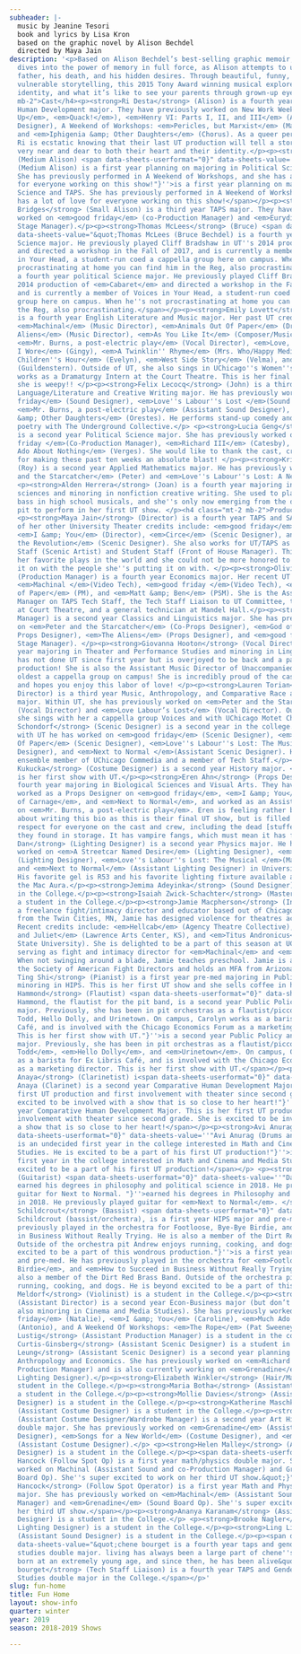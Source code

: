 ```yaml
---
subheader: |-
  music by Jeanine Tesori
  book and lyrics by Lisa Kron
  based on the graphic novel by Alison Bechdel
  directed by Maya Jain
description: '<p>Based on Alison Bechdel’s best-selling graphic memoir, <em>Fun Home</em>
  dives into the power of memory in full force, as Alison attempts to understand her
  father, his death, and his hidden desires. Through beautiful, funny, and wholly
  vulnerable storytelling, this 2015 Tony Award winning musical explores sexuality,
  identity, and what it’s like to see your parents through grown-up eyes.</p><h4 class="mt-2
  mb-2">Cast</h4><p><strong>Ri Desta</strong> (Alison) is a fourth year Comparative
  Human Development major. They have previously worked on New Work Week 2018 (<em>Going
  Up</em>, <em>Quack!</em>), <em>Henry VI: Parts I, II, and III</em> (Assistant Light
  Designer), A Weekend of Workshops: <em>Pericles, but Marxist</em> (Marina and others),
  and <em>Iphigenia &amp; Other Daughters</em> (Chorus). As a queer person themselves,
  Ri is ecstatic knowing that their last UT production will tell a story that is so
  very near and dear to both their heart and their identity.</p><p><strong>Lara Sachdeva</strong>
  (Medium Alison) <span data-sheets-userformat="0}" data-sheets-value=''"Lara Sachdeva
  (Medium Alison) is a first year planning on majoring in Political Science and TAPS.
  She has previously performed in A Weekend of Workshops, and she has a lot of love
  for everyone working on this show!"}''>is a first year planning on majoring in Political
  Science and TAPS. She has previously performed in A Weekend of Workshops, and she
  has a lot of love for everyone working on this show!</span></p><p><strong>Molly
  Bridges</strong> (Small Alison) is a third year TAPS major. They have previously
  worked on <em>good friday</em> (co-Production Manager) and <em>Eurydice</em> (Assistant
  Stage Manager).</p><p><strong>Thomas McLees</strong> (Bruce) <span data-sheets-userformat="0}"
  data-sheets-value="&quot;Thomas McLees (Bruce Bechdel) is a fourth year political
  Science major. He previously played Cliff Bradshaw in UT''s 2014 production of Cabaret
  and directed a workshop in the Fall of 2017, and is currently a member of Voices
  in Your Head, a student-run coed a cappella group here on campus. When he''s not
  procrastinating at home you can find him in the Reg, also procrastinating.&quot;}">is
  a fourth year political Science major. He previously played Cliff Bradshaw in UT''s
  2014 production of <em>Cabaret</em> and directed a workshop in the Fall of 2017,
  and is currently a member of Voices in Your Head, a student-run coed a cappella
  group here on campus. When he''s not procrastinating at home you can find him in
  the Reg, also procrastinating.</span></p><p><strong>Emily Lovett</strong> (Helen)
  is a fourth year English Literature and Music major. Her past UT credits include
  <em>Machinal</em> (Music Director), <em>Animals Out Of Paper</em> (Dramaturg), <em>The
  Aliens</em> (Music Director), <em>As You Like It</em> (Composer/Music Director),
  <em>Mr. Burns, a post-electric play</em> (Vocal Director), <em>Love, Loss, and What
  I Wore</em> (Gingy), <em>A Twinklin'' Rhyme</em> (Mrs. Who/Happy Medium), <em>The
  Children''s Hour</em> (Evelyn), <em>West Side Story</em> (Velma), and <em>Hamlet</em>
  (Guildenstern). Outside of UT, she also sings in UChicago''s Women''s Ensemble and
  works as a Dramaturgy Intern at the Court Theatre. This is her final UT show and
  she is weepy!! </p><p><strong>Felix Lecocq</strong> (John) is a third year English
  Language/Literature and Creative Writing major. He has previously worked on <em>good
  friday</em> (Sound Designer), <em>Love''s Labour''s Lost </em>(Sound Designer),
  <em>Mr. Burns, a post-electric play</em> (Assistant Sound Designer), and <em>Iphigenia
  &amp; Other Daughters</em> (Orestes). He performs stand-up comedy and spoken word
  poetry with The Underground Collective.</p> <p><strong>Lucia Geng</strong> (Christian)
  is a second year Political Science major. She has previously worked on <em>good
  friday </em>(Co-Production Manager), <em>Richard III</em> (Catesby), and <em>Much
  Ado About Nothing</em> (Verges). She would like to thank the cast, crew, and band
  for making these past ten weeks an absolute blast! </p><p><strong>Krishna Kumar</strong>
  (Roy) is a second year Applied Mathematics major. He has previously worked on <em>Peter
  and the Starcatcher</em> (Peter) and <em>Love''s Labour''s Lost: A New Musical </em>(Boyet).</p>
  <p><strong>Alden Herrera</strong> (Joan) is a fourth year majoring in biological
  sciences and minoring in nonfiction creative writing. She used to play upright double
  bass in high school musicals, and she''s only now emerging from the depths of the
  pit to perform in her first UT show. </p><h4 class="mt-2 mb-2">Production Staff</h4>
  <p><strong>Maya Jain</strong> (Director) is a fourth year TAPS and SALC major. Some
  of her other University Theater credits include: <em>good friday</em> (Sophia),
  <em>I &amp; You</em> (Director), <em>Circe</em> (Scenic Designer), and <em>After
  the Revolution</em> (Scenic Designer). She also works for UT/TAPS as part of Tech
  Staff (Scenic Artist) and Student Staff (Front of House Manager). This is one of
  her favorite plays in the world and she could not be more honored to be putting
  it on with the people she''s putting it on with. </p><p><strong>Olivia Malone</strong>
  (Production Manager) is a fourth year Economics major. Her recent UT credits are
  <em>Machinal </em>(Video Tech), <em>good friday </em>(Video Tech), <em>Animals Out
  of Paper</em> (PM), and <em>Matt &amp; Ben</em> (PSM). She is the Assistant Lighting
  Manager on TAPS Tech Staff, the Tech Staff Liaison to UT Committee, the PM Intern
  at Court Theatre, and a general technician at Mandel Hall.</p><p><strong>Sara Everson</strong> (Stage
  Manager) is a second year Classics and Linguistics major. She has previously worked
  on <em>Peter and the Starcatcher</em> (Co-Props Designer), <em>God of Carnage</em> (Assistant
  Props Designer), <em>The Aliens</em> (Props Designer), and <em>good friday</em> (Assistant
  Stage Manager). </p><p><strong>Giovanna Hooton</strong> (Vocal Director) is a third
  year majoring in Theater and Performance Studies and minoring in Linguistics. She
  has not done UT since first year but is overjoyed to be back and a part of this
  production! She is also the Assistant Music Director of Unaccompanied Women, the
  oldest a cappella group on campus! She is incredibly proud of the cast and crew
  and hopes you enjoy this labor of love! </p><p><strong>Lauren Torian</strong> (Music
  Director) is a third year Music, Anthropology, and Comparative Race and Ethnic Studies
  major. Within UT, she has previously worked on <em>Peter and the Starcatcher</em>
  (Vocal Director) and <em>Love Labour’s Lost</em> (Vocal Director). Outside of UT,
  she sings with her a cappella group Voices and with UChicago Motet Choir. </p><p><strong>Ethan
  Schondorf</strong> (Scenic Designer) is a second year in the college. Previously
  with UT he has worked on <em>good friday</em> (Scenic Designer), <em>Animals Out
  Of Paper</em> (Scenic Designer), <em>Love''s Labour''s Lost: The Musical</em> (Scenic
  Designer), and <em>Next to Normal </em>(Assistant Scenic Designer). He is also an
  ensemble member of UChicago Commedia and a member of Tech Staff.</p><p><strong>Katia
  Kukucka</strong> (Costume Designer) is a second year History major. <em>Fun Home</em>
  is her first show with UT.</p><p><strong>Eren Ahn</strong> (Props Designer) is a
  fourth year majoring in Biological Sciences and Visual Arts. They have previously
  worked as a Props Designer on <em>good friday</em>, <em>I &amp; You</em>, <em>God
  of Carnage</em>, and <em>Next to Normal</em>, and worked as an Assistant Props Designer
  on <em>Mr. Burns, a post-electric play</em>. Eren is feeling rather bittersweet
  about writing this bio as this is their final UT show, but is filled with love and
  respect for everyone on the cast and crew, including the dead [stuffed] mouse that
  they found in storage. It has vampire fangs, which must mean it has feelings, right?</p><p><strong>Fred
  Dan</strong> (Lighting Designer) is a second year Physics major. He has previously
  worked on <em>A Streetcar Named Desire</em> (Lighting Designer), <em>The Aliens</em>
  (Lighting Designer), <em>Love''s Labour''s Lost: The Musical </em>(Master Electrician),
  and <em>Next to Normal</em> (Assistant Lighting Designer) in University Theater.
  His favorite gel is R53 and his favorite lighting fixture available at Logan is
  the Mac Aura.</p><p><strong>Jemima Adeyinka</strong> (Sound Designer) is a student
  in the College.</p><p><strong>Isaiah Zwick-Schachter</strong> (Master Electrician) is
  a student in the College.</p><p><strong>Jamie Macpherson</strong> (Intimacy Choreographer) is
  a freelance fight/intimacy director and educator based out of Chicago. Originally
  from the Twin Cities, MN, Jamie has designed violence for theatres across the country.
  Recent credits include: <em>Hellcab</em> (Agency Theatre Collective), <em>Romeo
  and Juliet</em> (Lawrence Arts Center, KS), and <em>Titus Andronicus</em> (Arizona
  State University). She is delighted to be a part of this season at UChicago Arts,
  serving as fight and intimacy director for <em>Machinal</em> and <em>Macbeth</em>.
  When not swinging around a blade, Jamie teaches preschool. Jamie is a member of
  the Society of American Fight Directors and holds an MFA from Arizona State University.</p><p><strong>Ting
  Ting Shi</strong> (Pianist) is a first year pre-med majoring in Public Policy and
  minoring in HIPS. This is her first UT show and she sells coffee in her free time. </p><p><strong>Carolyn
  Hammond</strong> (Flautist) <span data-sheets-userformat="0}" data-sheets-value=''"Carolyn
  Hammond, the flautist for the pit band, is a second year Public Policy and Linguistics
  major. Previously, she has been in pit orchestras as a flautist/piccoloist for Sweeney
  Todd, Hello Dolly, and Urinetown. On campus, Carolyn works as a barista for Ex Libris
  Café, and is involved with the Chicago Economics Forum as a marketing director.
  This is her first show with UT."}''>is a second year Public Policy and Linguistics
  major. Previously, she has been in pit orchestras as a flautist/piccoloist for <em>Sweeney
  Todd</em>, <em>Hello Dolly</em>, and <em>Urinetown</em>. On campus, Carolyn works
  as a barista for Ex Libris Café, and is involved with the Chicago Economics Forum
  as a marketing director. This is her first show with UT.</span></p><p><strong>Faith
  Anaya</strong> (Clarinetist) i<span data-sheets-userformat="0}" data-sheets-value=''"Faith
  Anaya (Clarinet) is a second year Comparative Human Development Major. This is her
  first UT production and first involvement with theater since second grade. She is
  excited to be involved with a show that is so close to her heart!"}''>s a second
  year Comparative Human Development Major. This is her first UT production and first
  involvement with theater since second grade. She is excited to be involved with
  a show that is so close to her heart!</span></p><p><strong>Avi Anurag</strong> (Drummer) <span
  data-sheets-userformat="0}" data-sheets-value=''"Avi Anurag (Drums and Percussion)
  is an undecided first year in the college interested in Math and Cinema and Media
  Studies. He is excited to be a part of his first UT production!"}''>is an undecided
  first year in the college interested in Math and Cinema and Media Studies. He is
  excited to be a part of his first UT production!</span></p> <p><strong>Daniel Schwartz</strong>
  (Guitarist) <span data-sheets-userformat="0}" data-sheets-value=''"Daniel Schwartz
  earned his degrees in philosophy and political science in 2018. He previously played
  guitar for Next to Normal. "}''>earned his degrees in Philosophy and Political Science
  in 2018. He previously played guitar for <em>Next to Normal</em>. </span></p><p><strong>Andrew
  Schildcrout</strong> (Bassist) <span data-sheets-userformat="0}" data-sheets-value=''"Andrew
  Schildcrout (bassist/orchestra), is a first year HIPS major and pre-med. He has
  previously played in the orchestra for Footloose, Bye-Bye Birdie, and How to Succeed
  in Business Without Really Trying. He is also a member of the Dirt Red Brass Band.
  Outside of the orchestra pit Andrew enjoys running, cooking, and dogs. He is beyond
  excited to be a part of this wondrous production."}''>is a first year HIPS major
  and pre-med. He has previously played in the orchestra for <em>Footloose</em>, <em>Bye-Bye
  Birdie</em>, and <em>How to Succeed in Business Without Really Trying</em>. He is
  also a member of the Dirt Red Brass Band. Outside of the orchestra pit Andrew enjoys
  running, cooking, and dogs. He is beyond excited to be a part of this wondrous production.</span></p><p><strong>Cole
  Meldorf</strong> (Violinist) is a student in the College.</p><p><strong>Shreya Shettigar</strong>
  (Assistant Director) is a second year Econ-Business major (but don’t worry, she’s
  also minoring in Cinema and Media Studies). She has previously worked on <em>good
  friday</em> (Natalie), <em>I &amp; You</em> (Caroline), <em>Much Ado About Nothing</em>
  (Antonio), and A Weekend Of Workshops: <em>The Rope</em> (Pat Sweeney).</p> <p><strong>Nicola
  Lustig</strong> (Assistant Production Manager) is a student in the college.</p><p><strong>Zach
  Curtis-Ginsberg</strong> (Assistant Scenic Designer) is a student in the College.</p><p><strong>Melaina
  Leung</strong> (Assistant Scenic Designer) is a second year planning to major in
  Anthropology and Economics. She has previously worked on <em>Richard III</em> (Assistant
  Production Manager) and is also currently working on <em>Grenadine</em> (Assistant
  Lighting Designer).</p><p><strong>Elizabeth Winkler</strong> (Hair/Makeup) is a
  student in the College.</p><p><strong>Maria Botha</strong> (Assistant Costume Designer) is
  a student in the College.</p><p><strong>Mollie Davies</strong> (Assistant Costume
  Designer) is a student in the College.</p><p><strong>Katherine Maschka Hitchcock</strong>
  (Assistant Costume Designer) is a student in the College.</p><p><strong>Nina Lubeck</strong>
  (Assistant Costume Designer/Wardrobe Manager) is a second year Art History and Math
  double major. She has previously worked on <em>Grenadine</em> (Assistant Costume
  Designer), <em>Songs for a New World</em> (Costume Designer), and <em>Eurydice</em>
  (Assistant Costume Designer).</p> <p><strong>Helen Malley</strong> (Assistant Props
  Designer) is a student in the College.</p><p><span data-sheets-userformat="0}" data-sheets-value="&quot;Gigi
  Hancock (Follow Spot Op) is a first year math/physics double major. She has previously
  worked on Machinal (Assistant Sound and co-Production Manager) and Grenadine (Sound
  Board Op). She''s super excited to work on her third UT show.&quot;}"><strong>Gigi
  Hancock</strong> (Follow Spot Operator) is a first year Math and Physics double
  major. She has previously worked on <em>Machinal</em> (Assistant Sound/Co-Production
  Manager) and <em>Grenadine</em> (Sound Board Op). She''s super excited to work on
  her third UT show.</span></p><p><strong>Ananya Karanam</strong> (Assistant Lighting
  Designer) is a student in the College.</p> <p><strong>Brooke Nagler</strong> (Assistant
  Lighting Designer) is a student in the College.</p><p><strong>Ling Lin</strong>
  (Assistant Sound Designer) is a student in the College.</p><p><span data-sheets-userformat="0}"
  data-sheets-value="&quot;chene bourget is a fourth year taps and gender &amp; sexuality
  studies double major. living has always been a large part of chene''s life. he was
  born at an extremely young age, and since then, he has been alive&quot;}"><strong>chene
  bourget</strong> (Tech Staff Liaison) is a fourth year TAPS and Gender &amp; Sexuality
  Studies double major in the College.</span></p>'
slug: fun-home
title: Fun Home
layout: show-info
quarter: winter
year: 2019
season: 2018-2019 Shows

---
```

